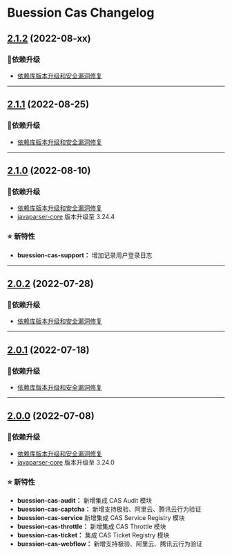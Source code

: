  Buession Cas Changelog
===========================


## [2.1.2](https://github.com/buession/buession-cas/releases/tag/v2.1.2) (2022-08-xx)

### 🔨依赖升级

- [依赖库版本升级和安全漏洞修复](https://github.com/buession/buession-parent/releases/tag/v2.1.2)


---


## [2.1.1](https://github.com/buession/buession-cas/releases/tag/v2.1.1) (2022-08-25)

### 🔨依赖升级

- [依赖库版本升级和安全漏洞修复](https://github.com/buession/buession-parent/releases/tag/v2.1.1)


---


## [2.1.0](https://github.com/buession/buession-cas/releases/tag/v2.1.0) (2022-08-10)

### 🔨依赖升级

- [依赖库版本升级和安全漏洞修复](https://github.com/buession/buession-parent/releases/tag/v2.1.0)
- [javaparser-core](https://mvnrepository.com/artifact/com.github.javaparser/javaparser-core) 版本升级至 3.24.4


### ⭐ 新特性

- **buession-cas-support：** 增加记录用户登录日志


---


## [2.0.2](https://github.com/buession/buession-cas/releases/tag/v2.0.2) (2022-07-28)

### 🔨依赖升级

- [依赖库版本升级和安全漏洞修复](https://github.com/buession/buession-parent/releases/tag/v2.0.2)


---


## [2.0.1](https://github.com/buession/buession-cas/releases/tag/v2.0.1) (2022-07-18)

### 🔨依赖升级

- [依赖库版本升级和安全漏洞修复](https://github.com/buession/buession-parent/releases/tag/v2.0.1)


---


## [2.0.0](https://github.com/buession/buession-cas/releases/tag/v2.0.0) (2022-07-08)

### 🔨依赖升级

- [依赖库版本升级和安全漏洞修复](https://github.com/buession/buession-parent/releases/tag/v2.0.0)
- [javaparser-core](https://mvnrepository.com/artifact/com.github.javaparser/javaparser-core) 版本升级至 3.24.0


### ⭐ 新特性

- **buession-cas-audit：** 新增集成 CAS Audit 模块
- **buession-cas-captcha：** 新增支持极验、阿里云、腾讯云行为验证
- **buession-cas-service** 新增集成 CAS Service Registry 模块
- **buession-cas-throttle：** 新增集成 CAS Throttle 模块
- **buession-cas-ticket：** 集成 CAS Ticket Registry 模块
- **buession-cas-webflow：** 新增支持极验、阿里云、腾讯云行为验证